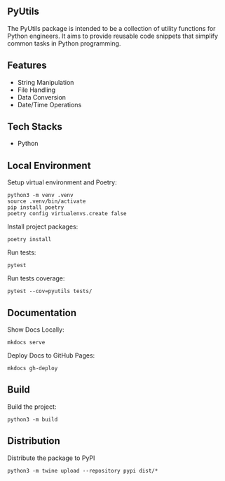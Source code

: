 ## PyUtils
The PyUtils package is intended to be a collection of utility functions for Python engineers. It aims to provide reusable code snippets that simplify common tasks in Python programming.

## Features
- String Manipulation
- File Handling
- Data Conversion
- Date/Time Operations

## Tech Stacks
- Python

## Local Environment

Setup virtual environment and Poetry:
```shell
python3 -m venv .venv
source .venv/bin/activate
pip install poetry
poetry config virtualenvs.create false
```
Install project packages:
```shell
poetry install
```
Run tests:
```shell
pytest
```
Run tests coverage:
```shell
pytest --cov=pyutils tests/
```

## Documentation
Show Docs Locally:
  ```shell
  mkdocs serve
  ```
Deploy Docs to GitHub Pages:
  ```shell
  mkdocs gh-deploy
  ```

## Build
Build the project:
```shell
python3 -m build
```

## Distribution
Distribute the package to PyPI
```shell
python3 -m twine upload --repository pypi dist/*
```
